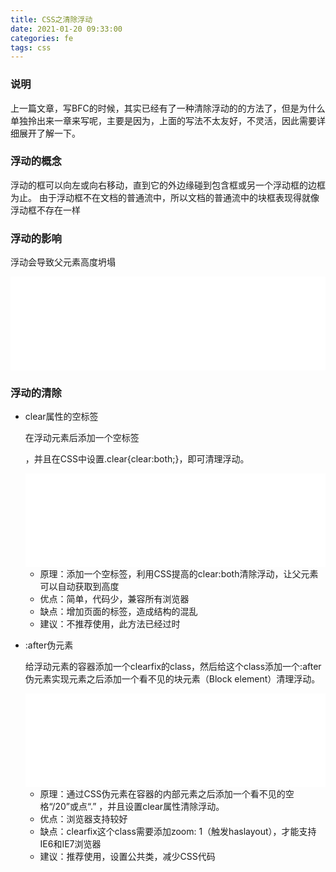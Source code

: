 ```yaml
---
title: CSS之清除浮动
date: 2021-01-20 09:33:00
categories: fe
tags: css
---
```


### 说明

上一篇文章，写BFC的时候，其实已经有了一种清除浮动的的方法了，但是为什么单独拎出来一章来写呢，主要是因为，上面的写法不太友好，不灵活，因此需要详细展开了解一下。

### 浮动的概念

浮动的框可以向左或向右移动，直到它的外边缘碰到包含框或另一个浮动框的边框为止。
由于浮动框不在文档的普通流中，所以文档的普通流中的块框表现得就像浮动框不存在一样

### 浮动的影响

浮动会导致父元素高度坍塌

<iframe width="100%" height="150" src="//jsrun.net/GXaKp/embedded/all/light" allowfullscreen="allowfullscreen" frameborder="0"></iframe>

### 浮动的清除

- clear属性的空标签

  在浮动元素后添加一个空标签<div class="clear"></div>，并且在CSS中设置.clear{clear:both;}，即可清理浮动。

  <iframe width="100%" height="150" src="//jsrun.net/HXaKp/embedded/all/light" allowfullscreen="allowfullscreen" frameborder="0"></iframe>

  - 原理：添加一个空标签，利用CSS提高的clear:both清除浮动，让父元素可以自动获取到高度
  - 优点：简单，代码少，兼容所有浏览器
  - 缺点：增加页面的标签，造成结构的混乱
  - 建议：不推荐使用，此方法已经过时
  
- :after伪元素

  给浮动元素的容器添加一个clearfix的class，然后给这个class添加一个:after伪元素实现元素之后添加一个看不见的块元素（Block element）清理浮动。

  <iframe width="100%" height="150" src="//jsrun.net/5XaKp/embedded/all/light" allowfullscreen="allowfullscreen" frameborder="0"></iframe>

  - 原理：通过CSS伪元素在容器的内部元素之后添加一个看不见的空格“/20”或点“.” ，并且设置clear属性清除浮动。
  - 优点：浏览器支持较好
  - 缺点：clearfix这个class需要添加zoom: 1（触发haslayout），才能支持IE6和IE7浏览器
  - 建议：推荐使用，设置公共类，减少CSS代码
